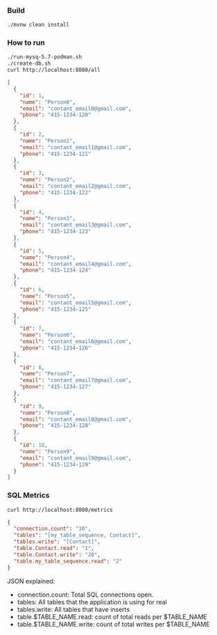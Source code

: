 ### Build 
```bash
./mvnw clean install 
```

### How to run
```bash
./run-mysq-5.7-podman.sh
./create-db.sh
curl http://localhost:8080/all
```
```json
[
  {
    "id": 1,
    "name": "Person0",
    "email": "contant_email0@gmail.com",
    "phone": "415-1234-120"
  },
  {
    "id": 2,
    "name": "Person1",
    "email": "contant_email1@gmail.com",
    "phone": "415-1234-121"
  },
  {
    "id": 3,
    "name": "Person2",
    "email": "contant_email2@gmail.com",
    "phone": "415-1234-122"
  },
  {
    "id": 4,
    "name": "Person3",
    "email": "contant_email3@gmail.com",
    "phone": "415-1234-123"
  },
  {
    "id": 5,
    "name": "Person4",
    "email": "contant_email4@gmail.com",
    "phone": "415-1234-124"
  },
  {
    "id": 6,
    "name": "Person5",
    "email": "contant_email5@gmail.com",
    "phone": "415-1234-125"
  },
  {
    "id": 7,
    "name": "Person6",
    "email": "contant_email6@gmail.com",
    "phone": "415-1234-126"
  },
  {
    "id": 8,
    "name": "Person7",
    "email": "contant_email7@gmail.com",
    "phone": "415-1234-127"
  },
  {
    "id": 9,
    "name": "Person8",
    "email": "contant_email8@gmail.com",
    "phone": "415-1234-128"
  },
  {
    "id": 10,
    "name": "Person9",
    "email": "contant_email9@gmail.com",
    "phone": "415-1234-129"
  }
]
```

### SQL Metrics
```bash
curl http://localhost:8080/metrics
```
```json
{
  "connection.count": "10",
  "tables": "[my_table_sequence, Contact]",
  "tables.write": "[Contact]",
  "table.Contact.read": "1",
  "table.Contact.write": "20",
  "table.my_table_sequence.read": "2"
}
```
JSON explained:
* connection.count: Total SQL connections open. 
* tables: All tables that the application is using for real
* tables.write: All tables that have inserts
* table.$TABLE_NAME.read: count of total reads per $TABLE_NAME
* table.$TABLE_NAME.write: count of total writes per $TABLE_NAME
